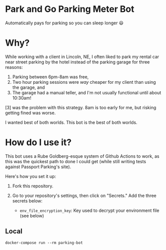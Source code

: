 # Park and Go Parking Meter Bot

Automatically pays for parking so you can sleep longer 😃

# Why?

While working with a client in Lincoln, NE, I often liked to park my rental car near street parking
by the hotel instead of the parking garage for three reasons:

1. Parking between 6pm-8am was free,
2. Two hour parking sessions were _way_ cheaper for my client than using the garage, and
3. The garage had a manual teller, and I'm not usually functional until about 10:30am!

[3] was the problem with this strategy. 8am is too early for me, but risking getting fined was
worse.

I wanted best of both worlds. This bot is the best of both worlds.

# How do I use it?

This bot uses a Rube Goldberg-esque system of Github Actions to work, as this was the quickest path
to done I could get (while still writing tests against Passport Parking's site).

Here's how you set it up:

1. Fork this repository.
2. Go to your repository's settings, then click on "Secrets." Add the three secrets
   below:

   * `env_file_encryption_key`: Key used to decrypt your environment file (see below)

## Local

`docker-compose run --rm parking-bot`
